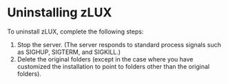 # Uninstalling zLUX

To uninstall zLUX, complete the following steps:

1. Stop the server. \(The server responds to standard process signals such as SIGHUP, SIGTERM, and SIGKILL.\)
2. Delete the original folders \(except in the case where you have customized the installation to point to folders other than the original folders\).

